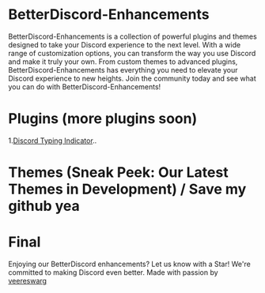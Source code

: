 # BetterDiscord-Enhancements
BetterDiscord-Enhancements is a collection of powerful plugins and themes designed to take your Discord experience to the next level. With a wide range of customization options, you can transform the way you use Discord and make it truly your own. From custom themes to advanced plugins, BetterDiscord-Enhancements has everything you need to elevate your Discord experience to new heights. Join the community today and see what you can do with BetterDiscord-Enhancements!

# Plugins (more plugins soon)

1.[Discord Typing Indicator](https://github.com/VeereswarG/BetterDiscord-Enhancements/blob/main/DiscordTypingIndicator/Readme.md)..


# Themes (Sneak Peek: Our Latest Themes in Development) / Save my github yea


# Final
Enjoying our BetterDiscord enhancements? Let us know with a Star! We're committed to making Discord even better. Made with passion by [veereswarg](https://github.com/VeereswarG/)
